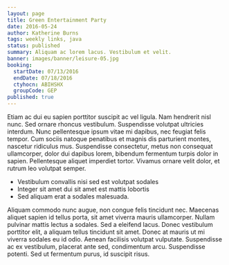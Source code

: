 ```yaml
---
layout: page
title: Green Entertainment Party
date: 2016-05-24
author: Katherine Burns
tags: weekly links, java
status: published
summary: Aliquam ac lorem lacus. Vestibulum et velit.
banner: images/banner/leisure-05.jpg
booking:
  startDate: 07/13/2016
  endDate: 07/18/2016
  ctyhocn: ABIHSHX
  groupCode: GEP
published: true
---
```

Etiam ac dui eu sapien porttitor suscipit ac vel ligula. Nam hendrerit nisl nunc. Sed ornare rhoncus vestibulum. Suspendisse volutpat ultricies interdum. Nunc pellentesque ipsum vitae mi dapibus, nec feugiat felis tempor. Cum sociis natoque penatibus et magnis dis parturient montes, nascetur ridiculus mus. Suspendisse consectetur, metus non consequat ullamcorper, dolor dui dapibus lorem, bibendum fermentum turpis dolor in sapien. Pellentesque aliquet imperdiet tortor. Vivamus ornare velit dolor, et rutrum leo volutpat semper.

* Vestibulum convallis nisi sed est volutpat sodales
* Integer sit amet dui sit amet est mattis lobortis
* Sed aliquam erat a sodales malesuada.

Aliquam commodo nunc augue, non congue felis tincidunt nec. Maecenas aliquet sapien id tellus porta, sit amet viverra mauris ullamcorper. Nullam pulvinar mattis lectus a sodales. Sed a eleifend lacus. Donec vestibulum porttitor elit, a aliquam tellus tincidunt sit amet. Donec at mauris ut mi viverra sodales eu id odio. Aenean facilisis volutpat vulputate. Suspendisse ac ex vestibulum, placerat ante sed, condimentum arcu. Suspendisse potenti. Sed ut fermentum purus, id suscipit risus.
